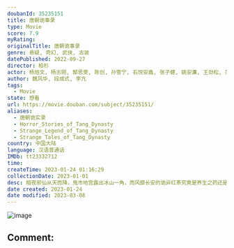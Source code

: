 ```yaml
---
doubanId: 35235151
title: 唐朝诡事录
type: Movie
score: 7.9
myRating: 
originalTitle: 唐朝诡事录
genre: 悬疑, 奇幻, 武侠, 古装
datePublished: 2022-09-27
director: 柏杉
actor: 杨旭文, 杨志刚, 郜思雯, 陈创, 孙雪宁, 石悦安鑫, 张子健, 姚安濂, 王劲松, 范明, 岳丽娜, 刘智扬, 牛宝军, 罗嘉良, 张黎明, 牛北壬, 马赫, 周骏超, 奚望, 吴春怡, 韩承羽, 姬晨牧, 任希鸿, 冯玉玺, 白庆琳, 李星昊, 王力, 孙信宏, 张怀公, 曲霄宇, 杨舒枫, 林江国, 徐福来, 梁咏妮, 张明明, 都钊, 周云深, 依灵, 任学海, 孙灿, 陈芊桦, 埃米尔, 达来哈里呼, 崔一凡, 甄少华, 上官瞳, 张文俊, 徐伟, 朱翔, 晁志谦, 张恒瑞, 黄弼兴, 李栋, 张钧译, 丁志勇, 朱海军, 吕春生, 王铂清, 王斌, 魏子杨, 王九胜, 钟夫翔, 郝明奇, 杨猛, 邵老五, 张昆, 张雨霏, 王坤, 喻庆辉, 薛宾, 杜长安, 杨钧, 王平, 刘泽宇, 马亮, 韩帅, 汪融, 沈凯, 刘秀, 冯茗惊, 白晶晶, 郭九龙, 娄宇健, 杨云棹, 黄飞, 张达源, 金晖, 姜健, 郝燕飞, 陶吉新, 吕艳蓓, 郑锡龙, 乔馨, 井璐, 杭程宇, 刘波, 李槐龙, 陈昱铭, 于鸿洲, 陆剑民, 龙德, 蔡夏杰, 张嘉禾, 刘广厚, 岳冬峰, 王侃伟, 巴图, 胡子健, 宋杨, 魏至强, 徐爱珉, 巴音, 高玉庆, 诺敏达莱, 尹泽强, 韩梦武, 孟蔚, 肖添仁, 陈龙, 沈鑫, 咸凯, 杨滔, 胡榧, 张鑫, 郑子健, 哈尼, 熊葛梦瑶, 张瑞光, 张曦文, 杨子睿, 于诚群, 任洛敏, 迪玛, 张海峰, 周杰, 德福, 赵昱童, 斯力更, 孙鹏, 陈秋果, 贾兴龙, 郑沛琳, 许占伟, 俞庆, 王星壹, 艾力库, 贺文潇, 黑子, 于景铄, 钱文青
author: 魏风华, 段成式, 李亢
tags:
  - Movie
state: 想看
url: https://movie.douban.com/subject/35235151/
aliases:
  - 唐朝诡实录
  - Horror_Stories_of_Tang_Dynasty
  - Strange_Legend_of_Tang_Dynasty
  - Strange_Tales_of_Tang_Dynasty
country: 中国大陆
language: 汉语普通话
IMDb: tt23332712
time: 
createTime: 2023-01-24 01:16:29
collectionDate: 2023-01-01
desc: 暗夜邪仙从天而降，鬼市地宫露出冰山一角，而风靡长安的诡异红茶究竟是养生之药还是害人之物？长安城里新娘失踪案接连发生，似乎与红茶有着千丝万缕的联系……案件扑朔迷离，人心玄妙难鉴！金吾卫中郎将卢凌风奉命查...
date created: 2023-01-24
date modified: 2023-03-08
---
```


![image](p2883995667.jpg)

Comment:
---

